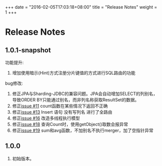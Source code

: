 +++
date = "2016-02-05T17:03:18+08:00"
title = "Release Notes"
weight = 1
+++

# Release Notes

## 1.0.1-snapshot
功能提升:

1. 增加使用暗示(Hint)方式注册分片键值的方式进行SQL路由的功能

bug修改:

1. 修正JPA与Sharding-JDBC的兼容问题。JPA会自动增加SELECT的列别名，导致ORDER BY只能通过别名，而非列名称获取ResultSet的数据。
1. 修正[issue #11](https://github.com/dangdangdotcom/sharding-jdbc/issues/11) count函数在某些情况下返回不正确
1. 修正[issue #13](https://github.com/dangdangdotcom/sharding-jdbc/issues/13) Insert 语句 没有写列名 进行了全路由
1. 修正[issue #16](https://github.com/dangdangdotcom/sharding-jdbc/issues/16) 改造多线程执行模型
1. 修正[issue #18](https://github.com/dangdangdotcom/sharding-jdbc/issues/18) 查询Count时，使用getObject()取数会报异常
1. 修正[issue #19](https://github.com/dangdangdotcom/sharding-jdbc/issues/19) sum和avg函数，不加别名不执行merger，加了空指针异常


## 1.0.0
1. 初始版本。
